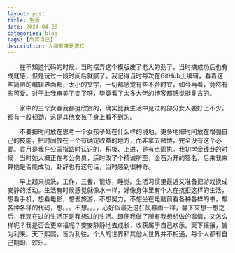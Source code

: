 ```yaml
---
layout: post
title: 生活
date: 2024-04-28
categories: blog
tags: [欣赏自己]
description: 人间有味是清欢
---
```


&emsp;&emsp;在不知道代码的时候，当时摆弄这个模版废了老大的劲了，当时搞成功后也有成就感，但是玩过一段时间后就腻了。我记得当时每次在GitHub上编辑，看着这些简陋的编辑界面都，太小的文字，一切都感觉有些不合时宜，如今再看，竟然有些可爱。对于此我审美了变了呀，毕竟看了太多大佬的博客都感觉挺复古的。

&emsp;&emsp;家中的三个女眷我都挺欣赏的，确实比我生活中见过的部分女人要好上不少。都有一股韧劲，这是其他女孩子身上看不到的。

&emsp;&emsp;不要把时间放在思考一个女孩子处在什么样的境地，更多地把时间放在增强自己的技能，把时间放在一个有确定收益的地方，而非拿去赌博，完全没有这个必要。袁月是我在公园指路时认识的，积极、上进，是有点固执。我初学金钱卦的时候，当时她大概正在考公务员，适时改了个精诚所至，金石为开的签名，后来我来算她是否能成功，卦辞也有这句话，当时感到很神奇。

&emsp;&emsp;早上起来梳洗，工作，三餐，锻炼，睡觉。生活习惯里最近又准备把游戏换成安静的活动。生活有时候感觉就像水一样，好像身体里有个人在抗拒这样的生活，想看手机，想看电影，想去旅游，不想努力，不想坐在电脑前看各种各样的书，敲各种各样的代码，想。。。不想。。。，心好似最近这狂风暴雨一样，静下来想一想之后，我现在过的生活正是我想过的生活。即便我做了所有我想想做的事情，又怎么样呢？我是否会更幸福呢？安安静静地去成长，收获属于自己欢乐。天下攘攘，皆为利来。天下熙熙，皆为利往。个人的世界和其他人世界并不相通，每个人都有自己期盼、欢乐。
